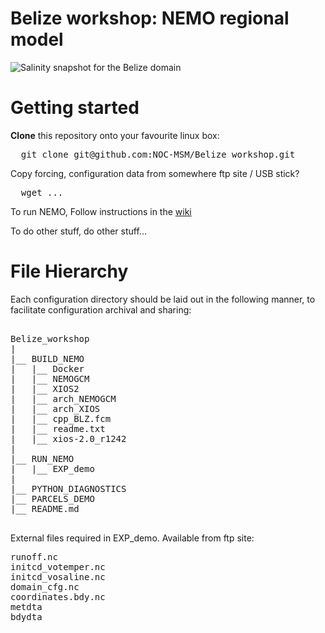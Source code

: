 # Belize workshop: NEMO regional model

![Salinity snapshot for the Belize domain](https://github.com/NOC-MSM/Belize_workshop/wiki/FIGURES/screenshot.png)

Getting started
===============

**Clone** this repository onto your favourite linux box:

<pre>
  git clone git@github.com:NOC-MSM/Belize_workshop.git
</pre>

Copy forcing, configuration data from somewhere ftp site / USB stick?

<pre>
  wget ...
</pre>


To run NEMO, Follow instructions in the [wiki](https://github.com/NOC-MSM/Belize_workshop/wiki/About-this-workshop...)

To do other stuff, do other stuff...



File Hierarchy
==============

Each configuration directory should be laid out in the following manner, to
facilitate configuration archival and sharing:

<pre>

Belize_workshop
|
|__ BUILD_NEMO
|   |__ Docker
|   |__ NEMOGCM
|   |__ XIOS2
|   |__ arch_NEMOGCM
|   |__ arch_XIOS
|   |__ cpp_BLZ.fcm
|   |__ readme.txt
|   |__ xios-2.0_r1242
|
|__ RUN_NEMO
|   |__ EXP_demo
|
|__ PYTHON_DIAGNOSTICS
|__ PARCELS_DEMO
|__ README.md

</pre>

External files required in EXP_demo. Available from ftp site:

<pre>
runoff.nc
initcd_votemper.nc
initcd_vosaline.nc
domain_cfg.nc
coordinates.bdy.nc
metdta
bdydta

</pre>
